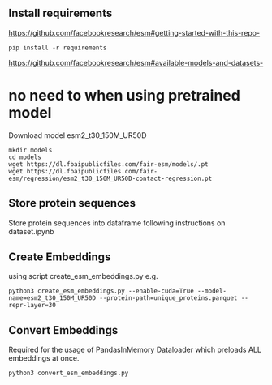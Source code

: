 ## Install requirements
https://github.com/facebookresearch/esm#getting-started-with-this-repo-
```
pip install -r requirements
```
https://github.com/facebookresearch/esm#available-models-and-datasets- 

# no need to when using pretrained model
Download model esm2_t30_150M_UR50D
```
mkdir models
cd models
wget https://dl.fbaipublicfiles.com/fair-esm/models/.pt
wget https://dl.fbaipublicfiles.com/fair-esm/regression/esm2_t30_150M_UR50D-contact-regression.pt
```
## Store protein sequences
Store protein sequences into dataframe following instructions on dataset.ipynb

## Create Embeddings
using script create_esm_embeddings.py
e.g. 
```
python3 create_esm_embeddings.py --enable-cuda=True --model-name=esm2_t30_150M_UR50D --protein-path=unique_proteins.parquet --repr-layer=30
```

## Convert Embeddings
Required for the usage of PandasInMemory Dataloader which preloads ALL embeddings at once.
```
python3 convert_esm_embeddings.py
```